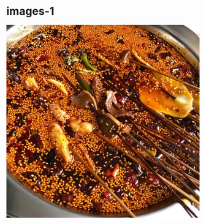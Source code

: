 # images-1
![钵钵鸡图](https://github.com/Stella9988/images-1/blob/main/%E9%92%B5%E9%92%B5%E9%B8%A1.jpeg)
